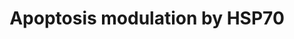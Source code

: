 ---
annotations:
- id: PW:0000009
  parent: regulatory pathway
  type: Pathway Ontology
  value: apoptotic cell death pathway
authors:
- I.Reyes
- MaintBot
- Siddarth
- Christine Chichester
- Mkutmon
- Khanspers
- Egonw
- Eweitz
description: This pathway summarizes the various ways by which HSP70 proteins can
  inhibit apoptosis.
last-edited: 2021-05-16
organisms:
- Rattus norvegicus
redirect_from:
- /index.php/Pathway:WP487
- /instance/WP487
- /instance/WP487_rr116942
revision: r116942
schema-jsonld:
- '@context': https://schema.org/
  '@id': https://wikipathways.github.io/pathways/WP487.html
  '@type': Dataset
  creator:
    '@type': Organization
    name: WikiPathways
  description: This pathway summarizes the various ways by which HSP70 proteins can
    inhibit apoptosis.
  keywords:
  - Apaf1
  - Bid
  - Casp2
  - Casp3
  - Casp6
  - Casp7
  - Casp8
  - Casp9
  - Cycs
  - Fadd
  - Fas
  - Faslg
  - Hspa1a
  - Map3k1
  - Mapk10
  - Nfkb1
  - Pdcd8
  - Ripk1
  - Tnfrsf1a
  license: CC0
  name: Apoptosis modulation by HSP70
seo: CreativeWork
title: Apoptosis modulation by HSP70
wpid: WP487
---